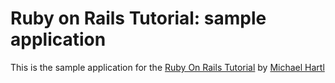 # Ruby on Rails Tutorial: sample application


This is the sample application for the [Ruby On Rails Tutorial](http://railstutorial.org/) by [Michael Hartl](http://michaelhartl.com/)
